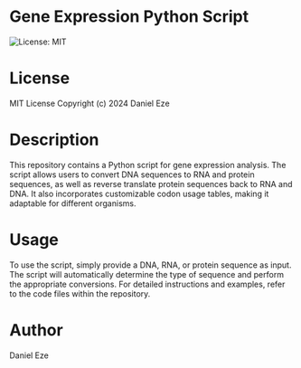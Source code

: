 # Gene Expression Python Script
![License: MIT](https://img.shields.io/badge/License-MIT-green.svg)

# License
MIT License
Copyright (c) 2024 Daniel Eze

# Description
This repository contains a Python script for gene expression analysis. The script allows users to convert DNA sequences to RNA and protein sequences, as well as reverse translate protein sequences back to RNA and DNA. It also incorporates customizable codon usage tables, making it adaptable for different organisms.

# Usage
To use the script, simply provide a DNA, RNA, or protein sequence as input. The script will automatically determine the type of sequence and perform the appropriate conversions. For detailed instructions and examples, refer to the code files within the repository.

# Author
Daniel Eze
